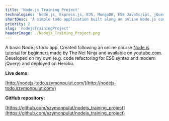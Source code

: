 ```yaml
---
title: 'Node.js Training Project'
technologies: 'Node.js, Express.js, EJS, MongoDB, ES6 JavaScript, jQuery'
shortDesc: 'A simple todo application built along an online Node.js course for beginners.'
priority: 2
slug: 'nodejsTrainingProject'
headerImage: ./Nodejs_Training_Project.png
---
```


A basic Node.js todo app. Created following an online course [Node.js tutorial for beginners](https://www.youtube.com/playlist?list=PL4cUxeGkcC9gcy9lrvMJ75z9maRw4byYp) made by The Net Ninja and available on [youtube.com](https://www.youtube.com/). Developed on my own (e.g. code refactoring for ES6 syntax and modern jQuery) and deployed on Heroku.

**Live demo:**

[http://nodejs-todo.szymonpulut.com/](http://nodejs-todo.szymonpulut.com/)

**GitHub repository:**

[https://github.com/szymonpulut/nodejs_training_project](https://github.com/szymonpulut/nodejs_training_project)
